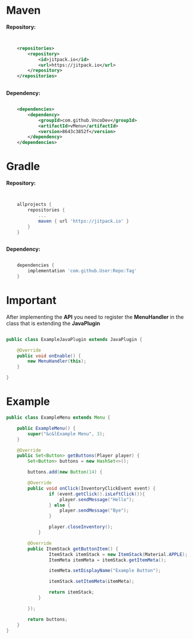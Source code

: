 # Maven

**Repository:**

```xml


	<repositories>
		<repository>
		    <id>jitpack.io</id>
		    <url>https://jitpack.io</url>
		</repository>
	</repositories>
	

```

**Dependency:**

```xml

	<dependencies>
	    <dependency>
	        <groupId>com.github.VncoDev</groupId>
	    	<artifactId>vMenu</artifactId>
	    	<version>8643c3852f</version>
	    </dependency>
	</dependencies>

```

# Gradle

**Repository:**

```gradle


	allprojects {
		repositories {
			...
			maven { url 'https://jitpack.io' }
		}
	}
	

```

**Dependency:**

```gradle

	dependencies {
		implementation 'com.github.User:Repo:Tag'
	}

```

# Important

After implementing the **API** you need to register the **MenuHandler** in the class that is extending the **JavaPlugin**

```java

public class ExampleJavaPlugin extends JavaPlugin {

    @Override 
    public void onEnable() {
        new MenuHandler(this);
    }

}

```

# Example

``` java
public class ExampleMenu extends Menu {

    public ExampleMenu() {
        super("&c&lExample Menu", 3);
    }

    @Override
    public Set<Button> getButtons(Player player) {
        Set<Button> buttons = new HashSet<>();

        buttons.add(new Button(14) {

        @Override
	    public void onClick(InventoryClickEvent event) {
                if (event.getClick().isLeftClick()){
                    player.sendMessage("Hello");
                } else {
                    player.sendMessage("Bye");
                }

                player.closeInventory();
            }

        @Override 
	    public ItemStack getButtonItem() {
                ItemStack itemStack = new ItemStack(Material.APPLE);
                ItemMeta itemMeta = itemStack.getItemMeta();

                itemMeta.setDisplayName("Example Button");

                itemStack.setItemMeta(itemMeta);

                return itemStack;
            }

        });

        return buttons;
    }
}
```
